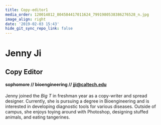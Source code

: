 ```yaml
---
title: Copy-editor1
media_order: 120014812_804584417011624_7991980538386276528_n.jpg
image_align: right
date: '2019-02-03 15:43'
hide_git_sync_repo_link: false
---
```


# Jenny Ji
## Copy Editor
#### sophomore // bioengineering // [jji@caltech.edu](mailto:jji@caltech.edu)

Jenny joined the _Big T_ in freshman year as a copy-writer and spread designer. Currently, she is pursuing a degree in Bioengineering and is interested in developing diagnostic tools for various diseases. Outside of campus, she enjoys toying around with Photoshop, designing stuffed animals, and eating tangerines.